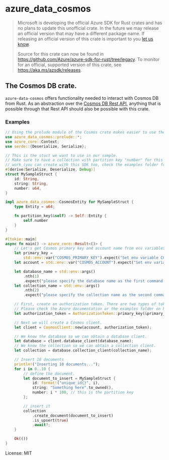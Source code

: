 # azure_data_cosmos

> Microsoft is developing the official Azure SDK for Rust crates and has no plans to update this unofficial crate.
> In the future we may release an official version that may have a different package name.
> If releasing an official version of this crate is important to you [let us know](https://github.com/Azure/azure-sdk-for-rust/issues/new/choose).
>
> Source for this crate can now be found in <https://github.com/Azure/azure-sdk-for-rust/tree/legacy>.
> To monitor for an official, supported version of this crate, see <https://aka.ms/azsdk/releases>.

## The Cosmos DB crate.

`azure-data-cosmos` offers functionality needed to interact with Cosmos DB from Rust. As an abstraction over the [Cosmos DB
Rest API](https://docs.microsoft.com/rest/api/cosmos-db/), anything that is possible through that Rest API
should also be possible with this crate.

### Examples

```rust
// Using the prelude module of the Cosmos crate makes easier to use the Rust Azure SDK for Cosmos DB.
use azure_data_cosmos::prelude::*;
use azure_core::Context;
use serde::{Deserialize, Serialize};

// This is the stuct we want to use in our sample.
// Make sure to have a collection with partition key "number" for this example to
// work (you can create with this SDK too, check the examples folder for that task).
#[derive(Serialize, Deserialize, Debug)]
struct MySampleStruct {
    id: String,
    string: String,
    number: u64,
}

impl azure_data_cosmos::CosmosEntity for MySampleStruct {
    type Entity = u64;

    fn partition_key(&self) -> Self::Entity {
        self.number
    }
}

#[tokio::main]
async fn main() -> azure_core::Result<()> {
    // Let's get Cosmos primary key and account name from env variables.
    let primary_key =
        std::env::var("COSMOS_PRIMARY_KEY").expect("Set env variable COSMOS_PRIMARY_KEY first!");
    let account = std::env::var("COSMOS_ACCOUNT").expect("Set env variable COSMOS_ACCOUNT first!");

    let database_name = std::env::args()
        .nth(1)
        .expect("please specify the database name as the first command line parameter");
    let collection_name = std::env::args()
        .nth(2)
        .expect("please specify the collection name as the second command line parameter");

    // First, create an authorization token. There are two types of tokens: primary and resource constrained.
    // Please check the Azure documentation or the examples folder on how to create and use token-based permissions.
    let authorization_token = AuthorizationToken::primary_key(&primary_key)?;

    // Next we will create a Cosmos client.
    let client = CosmosClient::new(account, authorization_token);

    // We know the database so we can obtain a database client.
    let database = client.database_client(database_name);
    // We know the collection so we can obtain a collection client.
    let collection = database.collection_client(collection_name);

    // Insert 10 documents
    println!("Inserting 10 documents...");
    for i in 0..10 {
        // define the document.
        let document_to_insert = MySampleStruct {
            id: format!("unique_id{}", i),
            string: "Something here".to_owned(),
            number: i * 100, // this is the partition key
        };

        // insert it
        collection
            .create_document(document_to_insert)
            .is_upsert(true)
            .await?;
    }

    Ok(())
}
```

License: MIT

